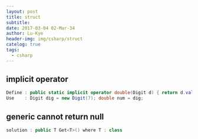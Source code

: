 ```yaml
---
layout: post
title: struct
subtitle: 
date: 2017-03-04 02-Mar-34
author: Lu-Kye
header-img: img/csharp/struct
catelog: true
tags: 
  - csharp
---
```

## implicit operator
```csharp
Define : public static implicit operator double(Digit d) { return d.val; }
Use    : Digit dig = new Digit(7); double num = dig;
```

## generic cannot return null
```csharp
solution : public T Get<T>() where T : class
```
